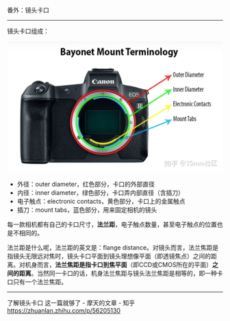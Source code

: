 番外：镜头卡口

---

镜头卡口组成：

![](./images/BMT.png)

- 外径：outer diameter，红色部分，卡口的外部直径
- 内径：inner diameter，绿色部分，卡口弄内部直径（含插刀）
- 电子触点：electronic contacts，黄色部分，卡口上的金属触点
- 插刀：mount tabs，蓝色部分，用来固定相机的镜头

每一款相机都有自己的卡口尺寸，**法兰距**，电子触点数量，甚至电子触点的位置也是不相同的。

法兰距是什么呢，法兰距的英文是：flange distance。对镜头而言，法兰焦距是指镜头无限远对焦时，镜头卡口平面到镜头理想像平面（即透镜焦点）之间的距离。对机身而言，**法兰焦距是指卡口到焦平面**（即CCD或CMOS所在的平面）**之间的距离**。当然同一卡口的话，机身法兰焦距与镜头法兰焦距是相等的，即一种卡口只有一个法兰焦距。

---

了解镜头卡口 这一篇就够了 - 摩天的文章 - 知乎
https://zhuanlan.zhihu.com/p/56205130